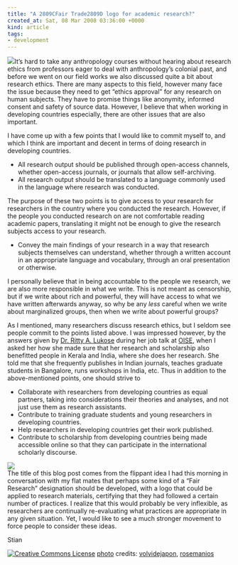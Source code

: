 ```yaml
---
title: "A 2809CFair Trade2809D logo for academic research?"
created_at: Sat, 08 Mar 2008 03:36:00 +0000
kind: article
tags:
- development
---
```


[![](http://farm1.static.flickr.com/208/468843631_5cc9b31d54_m.jpg)](http://www.flickr.com/photos/55305480@N00/468843631/)It’s
hard to take any anthropology courses without hearing about research
ethics from professors eager to deal with anthropology’s colonial past,
and before we went on our field works we also discussed quite a bit
about research ethics. There are many aspects to this field, however
many face the issue because they need to get “ethics approval” for any
research on human subjects. They have to promise things like anonymity,
informed consent and safety of source data. However, I believe that when
working in developing countries especially, there are other issues that
are also important.

I have come up with a few points that I would like to commit myself to,
and which I think are important and decent in terms of doing research in
developing countries.

-   All research output should be published through open-access
  channels, whether open-access journals, or journals that allow
  self-archiving.
-   All research output should be translated to a language commonly used
  in the language where research was conducted.

The purpose of these two points is to give access to your research for
researchers in the country where you conducted the research. However, if
the people you conducted research on are not comfortable reading
academic papers, translating it might not be enough to give the research
subjects access to your research.

-   Convey the main findings of your research in a way that research
  subjects themselves can understand, whether through a written
  account in an appropriate language and vocabulary, through an oral
  presentation or otherwise.

I personally believe that in being accountable to the people we
research, we are also more responsible in what we write. This is not
meant as censorship, but if we write about rich and powerful, they will
have access to what we have written afterwards anyway, so why be any
*less* careful when we write about marginalized groups, then when we
write about powerful groups?

As I mentioned, many researchers discuss research ethics, but I seldom
see people commit to the points listed above. I was impressed however,
by the answers given by [Dr. Ritty A.
Lukose](http://www.gse.upenn.edu/faculty/lukose.html) during her job
talk at [OISE](http://www.oise.utoronto.ca), when I asked her how she
made sure that her research and scholarship also benefitted people in
Kerala and India, where she does her research. She told me that she
frequently publishes in Indian journals, teaches graduate students in
Bangalore, runs workshops in India, etc. Thus in addition to the
above-mentioned points, one should strive to

-   Collaborate with researchers from developing countries as equal
  partners, taking into considerations their theories and analyses,
  and not just use them as research assistants.
-   Contribute to training graduate students and young researchers in
  developing countries.
-   Help researchers in developing countries get their work published.
-   Contribute to scholarship from developing countries being made
  accessible online so that they can participate in the international
  scholarly discourse.

[![](http://farm1.static.flickr.com/133/354091619_1dbf98772c_m.jpg)](http://www.flickr.com/photos/69275268@N00/354091619/)\
 The title of this blog post comes from the flippant idea I had this
morning in conversation with my flat mates that perhaps some kind of a
“Fair Research” designation should be developed, with a logo that could
be applied to research materials, certifying that they had followed a
certain number of practices. I realize that this would probably be very
inflexible, as researchers are continually re-evaluating what practices
are appropriate in any given situation. Yet, I would like to see a much
stronger movement to force people to consider these ideas.

Stian

[![Creative Commons
License](http://reganmian.net/blog/wp-content/plugins/photo_dropper/images/cc.png)](http://www.photodropper.com/creative-commons/ "creative commons")
[photo](http://www.photodropper.com/photos/) credits:
[volvidejapon](http://www.flickr.com/photos/55305480@N00/468843631/ "volvidejapon"),
[](http://www.flickr.com/photos/55305480@N00/468843631/ "volvidejapon")[rosemanios](http://www.flickr.com/photos/69275268@N00/354091619/ "rosemanios")
